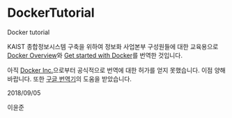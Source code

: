 # DockerTutorial
Docker tutorial

KAIST 종합정보시스템 구축을 위하여 정보화 사업본부 구성원들에 대한 교육용으로 [Docker Overview](https://docs.docker.com/engine/docker-overview/)와 [Get started with Docker](https://docs.docker.com/get-started/)를 번역한 것입니다. 

아직 [Docker Inc.](https://www.docker.com)으로부터 공식적으로 번역에 대한 허가를 얻지 못했습니다. 이점 양해 바랍니다. 또한 [구글 번역기](https://translate.google.co.kr/?hl=ko&tab=TT)의 도움을 받았습니다.

2018/09/05

이윤준

